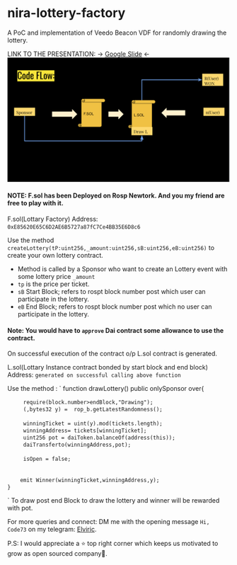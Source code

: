 # nira-lottery-factory
A PoC and implementation of Veedo Beacon VDF for randomly drawing the lottery.

LINK TO THE PRESENTATION: -> [Google Slide](https://docs.google.com/presentation/d/1ay-UwVKRk5NcidY7aPdZaA-cmKMOT8eBKGSxusW57rI/edit?usp=sharing) <-
![Code Flow Diagram](https://github.com/nira-finance/nira-lottery-factory/blob/master/Screen%20Shot%202020-07-22%20at%2011.05.27%20PM.png)
#### NOTE: F.sol has been Deployed on Rosp Newtork. And you my friend are free to play with it.


F.sol(Lottary Factory) Address:
`0xE85620E65C6D2AE6B5727a87fC7Ce4BB35E6D8c6`

Use the method `createLottery(tP:uint256,_amount:uint256,sB:uint256,eB:uint256)` to create your own lottery contract.
* Method is called by a Sponsor who want to create an Lottery event with some lottery price `_amount`
* `tp` is the price per ticket.
* `sB` Start Block; refers to rospt block number post which user can participate in the lottery.
* `eB` End Block; refers to rospt block number post which no user can participate in the lottery.

#### Note: You would have to `approve` Dai contract some allowance to use the contract.

On successful execution of the contract o/p L.sol contract is generated.

L.sol(Lottary Instance contract bonded by start block and end block) Address:
`generated on successful calling above function`

Use the method :
`    function drawLottery() public  onlySponsor over{
        
         require(block.number>endBlock,"Drawing");
         (,bytes32 y) =  rop_b.getLatestRandomness();
        
         winningTicket = uint(y).mod(tickets.length);
         winningAddress= tickets[winningTicket];
         uint256 pot = daiToken.balanceOf(address(this));
         daiTransferto(winningAddress,pot);
         
         isOpen = false;
    
         
        emit Winner(winningTicket,winningAddress,y);
    }
`
To draw post end Block to draw the lottery and winner will be rewarded with pot.

For more queries and connect: DM me with the opening message  `Hi, Code73` on my telegram: [Elviric](https://t.me/Elviric).

P.S: I would appreciate a ⭐️ top right corner which keeps us motivated to grow as open sourced company🙏.
